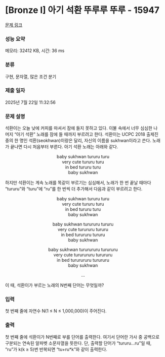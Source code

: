 # [Bronze I] 아기 석환 뚜루루 뚜루 - 15947 

[문제 링크](https://www.acmicpc.net/problem/15947) 

### 성능 요약

메모리: 32412 KB, 시간: 36 ms

### 분류

구현, 문자열, 많은 조건 분기

### 제출 일자

2025년 7월 22일 11:32:56

### 문제 설명

<p>석환이는 오늘 낮에 커피를 마셔서 잠에 들지 못하고 있다. 이불 속에서 너무 심심한 나머지 “아기 석환” 노래를 잠에 들 때까지 부르려고 한다. 석환이는 UCPC 2018 출제진 중의 한 명인 석환(seokhwan)이랑은 달리, 자신의 이름을 sukhwan이라고 쓴다. 노래가 끝나면 다시 처음부터 부른다. 아기 석환 노래는 아래와 같다.</p>

<p style="text-align: center">baby sukhwan tururu turu<br>
very cute tururu turu<br>
in bed tururu turu<br>
baby sukhwan</p>

<p>하지만 석환이는 계속 노래를 똑같이 부르기는 심심해서, 노래가 한 번 끝날 때마다 “tururu”와 “turu”에 “ru”를 한 번씩 더 추가해서 다음과 같이 부르려고 한다.</p>

<p style="text-align: center">baby sukhwan tururu turu<br>
very cute tururu turu<br>
in bed tururu turu<br>
baby sukhwan</p>

<p style="text-align: center">baby sukhwan turururu tururu<br>
very cute turururu tururu<br>
in bed turururu tururu<br>
baby sukhwan</p>

<p style="text-align: center">baby sukhwan tururururu turururu<br>
very cute tururururu turururu<br>
in bed tururururu turururu<br>
baby sukhwan</p>

<p style="text-align: center">…</p>

<p>이 때, 석환이가 부르는 노래의 N번째 단어는 무엇일까?</p>

### 입력 

 <p>첫 번째 줄에 자연수 N(1 ≤ N ≤ 1,000,000)이 주어진다.</p>

### 출력 

 <p>첫 번째 줄에 석환이가 N번째로 부를 단어를 출력한다. 여기서 단어란 가사 중 공백으로 구분되는 연속된 알파벳 소문자열을 뜻한다. 단, 출력할 단어가 “tururu...ru”일 때, “ru”가 k(k ≥ 5)번 반복되면 “tu+ru*k”와 같이 출력한다.</p>

